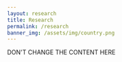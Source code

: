 ```yaml
---
layout: research
title: Research
permalink: /research
banner_img: /assets/img/country.png
---
```

DON'T CHANGE THE CONTENT HERE
